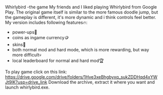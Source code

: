 Whirlybird -the game
My friends and I liked playing Whirlybird from Google Play. The original game itself is similar to the more famous doodle jump, but the gameplay is different, it's more dynamic and i think controls feel better.
My version includes following features🔥:
 - power-ups💪
 - coins as ingame currency🪙
 - skins💅
 - both normal mod and hard mode, which is more rewarding, but way more difficult💀
 - local leaderboard for normal and hard mod🏆

To play game click on this link:
https://drive.google.com/drive/folders/1Hve3xeBhgbyxq_sukZDDHqd4xYWJt9lK?usp=drive_link
Download the archive, extract it where you want and launch whirlybird.exe.
